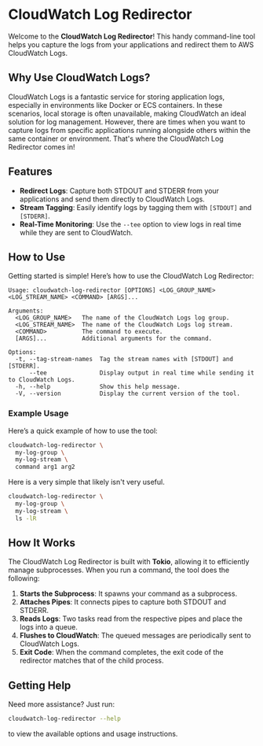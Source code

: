 # CloudWatch Log Redirector

Welcome to the **CloudWatch Log Redirector**! This handy command-line tool helps you capture the logs from your applications and redirect them to AWS CloudWatch Logs.

## Why Use CloudWatch Logs?

CloudWatch Logs is a fantastic service for storing application logs, especially in environments like Docker or ECS containers. In these scenarios, local storage is often unavailable, making CloudWatch an ideal solution for log management. However, there are times when you want to capture logs from specific applications running alongside others within the same container or environment. That's where the CloudWatch Log Redirector comes in!

## Features

- **Redirect Logs**: Capture both STDOUT and STDERR from your applications and send them directly to CloudWatch Logs.
- **Stream Tagging**: Easily identify logs by tagging them with `[STDOUT]` and `[STDERR]`.
- **Real-Time Monitoring**: Use the `--tee` option to view logs in real time while they are sent to CloudWatch.

## How to Use

Getting started is simple! Here’s how to use the CloudWatch Log Redirector:

```
Usage: cloudwatch-log-redirector [OPTIONS] <LOG_GROUP_NAME> <LOG_STREAM_NAME> <COMMAND> [ARGS]...

Arguments:
  <LOG_GROUP_NAME>   The name of the CloudWatch Logs log group.
  <LOG_STREAM_NAME>  The name of the CloudWatch Logs log stream.
  <COMMAND>          The command to execute.
  [ARGS]...          Additional arguments for the command.

Options:
  -t, --tag-stream-names  Tag the stream names with [STDOUT] and [STDERR].
      --tee               Display output in real time while sending it to CloudWatch Logs.
  -h, --help              Show this help message.
  -V, --version           Display the current version of the tool.
```

### Example Usage

Here’s a quick example of how to use the tool:

```bash
cloudwatch-log-redirector \
  my-log-group \
  my-log-stream \
  command arg1 arg2
```

Here is a very simple that likely isn't very useful.

```bash
cloudwatch-log-redirector \
  my-log-group \
  my-log-stream \
  ls -lR
```

## How It Works

The CloudWatch Log Redirector is built with **Tokio**, allowing it to efficiently manage subprocesses. When you run a command, the tool does the following:

1. **Starts the Subprocess**: It spawns your command as a subprocess.
2. **Attaches Pipes**: It connects pipes to capture both STDOUT and STDERR.
3. **Reads Logs**: Two tasks read from the respective pipes and place the logs into a queue.
4. **Flushes to CloudWatch**: The queued messages are periodically sent to CloudWatch Logs.
5. **Exit Code**: When the command completes, the exit code of the redirector matches that of the child process.

## Getting Help

Need more assistance? Just run:

```bash
cloudwatch-log-redirector --help
```

to view the available options and usage instructions.

